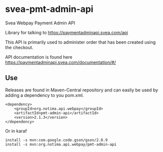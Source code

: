 # svea-pmt-admin-api
Svea Webpay Payment Admin API

Library for talking to https://paymentadminapi.svea.com/api

This API is primarily used to administer order that has been created using
the checkout.

API documentation is found here https://paymentadminapi.svea.com/documentation/#/

## Use

Releases are found in Maven-Central repository and can easliy be used by adding a dependency to you pom.xml.

    <dependency>
        <groupId>org.notima.api.webpay</groupId>
        <artifactId>pmt-admin-api</artifactId>
        <version>2.1.3</version>
    </dependency>

Or in karaf

	install -s mvn:com.google.code.gson/gson/2.8.9
	install -s mvn:org.notima.api.webpay/pmt-admin-api
	

